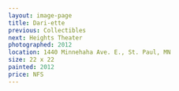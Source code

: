 ```yaml
---
layout: image-page
title: Dari-ette
previous: Collectibles
next: Heights Theater
photographed: 2012
location: 1440 Minnehaha Ave. E., St. Paul, MN 
size: 22 x 22
painted: 2012
price: NFS
---
```

